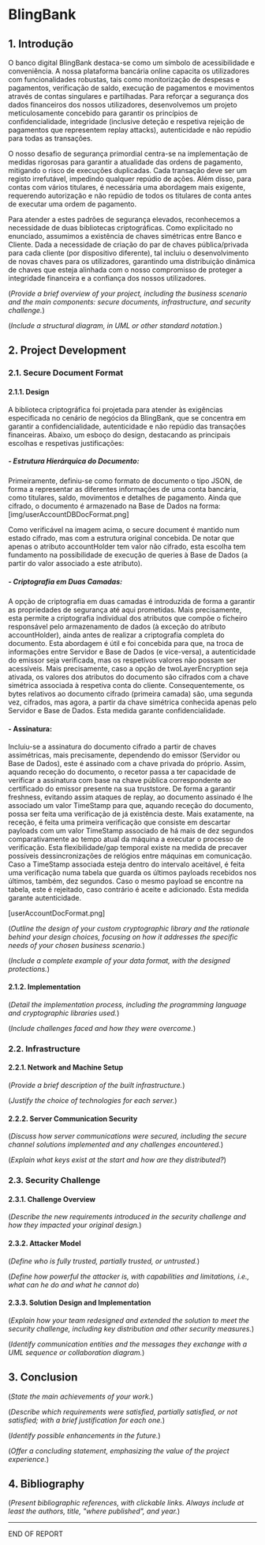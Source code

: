 #  BlingBank

## 1. Introdução
O banco digital BlingBank destaca-se como um símbolo de acessibilidade e conveniência. A nossa plataforma bancária online capacita os utilizadores com funcionalidades robustas, tais como monitorização de despesas e pagamentos, verificação de saldo, execução de pagamentos e movimentos através de contas singulares e partilhadas. Para reforçar a segurança dos dados financeiros dos nossos utilizadores, desenvolvemos um projeto meticulosamente concebido para garantir os princípios de confidencialidade, integridade (inclusive deteção e respetiva rejeição de pagamentos que representem replay attacks), autenticidade e não repúdio para todas as transações.

O nosso desafio de segurança primordial centra-se na implementação de medidas rigorosas para garantir a atualidade das ordens de pagamento, mitigando o risco de execuções duplicadas. Cada transação deve ser um registo irrefutável, impedindo qualquer repúdio de ações. Além disso, para contas com vários titulares, é necessária uma abordagem mais exigente, requerendo autorização e não repúdio de todos os titulares de conta antes de executar uma ordem de pagamento.

Para atender a estes padrões de segurança elevados, reconhecemos a necessidade de duas bibliotecas criptográficas. Como explicitado no enunciado, assumimos a existência de chaves simétricas entre Banco e Cliente. Dada a necessidade de criação do par de chaves pública/privada para cada cliente (por dispositivo diferente), tal incluiu o desenvolvimento de novas chaves para os utilizadores, garantindo uma distribuição dinâmica de chaves que esteja alinhada com o nosso compromisso de proteger a integridade financeira e a confiança dos nossos utilizadores.


(_Provide a brief overview of your project, including the business scenario and the main components: secure documents, infrastructure, and security challenge._)

(_Include a structural diagram, in UML or other standard notation._)

## 2. Project Development

### 2.1. Secure Document Format

#### 2.1.1. Design
A biblioteca criptográfica foi projetada para atender às exigências especificada no cenário de negócios da BlingBank, que se concentra em garantir a confidencialidade, autenticidade e não repúdio das transações financeiras. Abaixo, um esboço do design, destacando as principais escolhas e respetivas justificações:
##### - Estrutura Hierárquica do Documento:
Primeiramente, definiu-se como formato de documento o tipo JSON, de forma a representar as diferentes informações de uma conta bancária, como titulares, saldo, movimentos e detalhes de pagamento. Ainda que cifrado, o documento é armazenado na Base de Dados na forma:
[img/userAccountDBDocFormat.png]

Como verificável na imagem acima, o secure document é mantido num estado cifrado, mas com a estrutura original concebida. De notar que apenas o atributo accountHolder tem valor não cifrado, esta escolha tem fundamento na possibilidade de execução de queries à Base de Dados (a partir do valor associado a este atributo).

##### - Criptografia em Duas Camadas:
A opção de criptografia em duas camadas é introduzida de forma a garantir as propriedades de segurança até aqui prometidas. Mais precisamente, esta permite a criptografia individual dos atributos que compõe o ficheiro responsável pelo armazenamento de dados (à exceção do atributo accountHolder), ainda antes de realizar a criptografia completa do documento. Esta abordagem é útil e foi concebida para que, na troca de informações entre Servidor e Base de Dados (e vice-versa), a autenticidade do emissor seja verificada, mas os respetivos valores não possam ser acessíveis. Mais precisamente, caso a opção de twoLayerEncryption seja ativada, os valores dos atributos do documento são cifrados com a chave simétrica associada à respetiva conta do cliente. Consequentemente, os bytes relativos ao documento cifrado (primeira camada) são, uma segunda vez, cifrados, mas agora, a partir da chave simétrica conhecida apenas pelo Servidor e Base de Dados. 
Esta medida garante confidencialidade.

#### - Assinatura:
Incluiu-se a assinatura do documento cifrado a partir de chaves assimétricas, mais precisamente, dependendo do emissor (Servidor ou Base de Dados), este é assinado com a chave privada do próprio. Assim, aquando receção do documento, o recetor passa a ter capacidade de verificar a assinatura com base na chave pública correspondente ao certificado do emissor presente na sua truststore.
De forma a garantir freshness, evitando assim ataques de replay, ao documento assinado é lhe associado um valor TimeStamp para que, aquando receção do documento, possa ser feita uma verificação de já existência deste. Mais exatamente, na receção, é feita uma primeira verificação que consiste em descartar payloads com um valor TimeStamp associado de há mais de dez segundos comparativamente ao tempo atual da máquina a executar o processo de verificação. Esta flexibilidade/gap temporal existe na medida de precaver possíveis dessincronizações de relógios entre máquinas em comunicação. Caso a TimeStamp associada esteja dentro do intervalo aceitável, é feita uma verificação numa tabela que guarda os últimos payloads recebidos nos últimos, também, dez segundos. Caso o mesmo payload se encontre na tabela, este é rejeitado, caso contrário é aceite e adicionado.
Esta medida garante autenticidade.


[userAccountDocFormat.png]

(_Outline the design of your custom cryptographic library and the rationale behind your design choices, focusing on how it addresses the specific needs of your chosen business scenario._)

(_Include a complete example of your data format, with the designed protections._)

#### 2.1.2. Implementation


(_Detail the implementation process, including the programming language and cryptographic libraries used._)

(_Include challenges faced and how they were overcome._)

### 2.2. Infrastructure

#### 2.2.1. Network and Machine Setup

(_Provide a brief description of the built infrastructure._)

(_Justify the choice of technologies for each server._)

#### 2.2.2. Server Communication Security

(_Discuss how server communications were secured, including the secure channel solutions implemented and any challenges encountered._)

(_Explain what keys exist at the start and how are they distributed?_)

### 2.3. Security Challenge

#### 2.3.1. Challenge Overview

(_Describe the new requirements introduced in the security challenge and how they impacted your original design._)

#### 2.3.2. Attacker Model

(_Define who is fully trusted, partially trusted, or untrusted._)

(_Define how powerful the attacker is, with capabilities and limitations, i.e., what can he do and what he cannot do_)

#### 2.3.3. Solution Design and Implementation

(_Explain how your team redesigned and extended the solution to meet the security challenge, including key distribution and other security measures._)

(_Identify communication entities and the messages they exchange with a UML sequence or collaboration diagram._)  

## 3. Conclusion

(_State the main achievements of your work._)

(_Describe which requirements were satisfied, partially satisfied, or not satisfied; with a brief justification for each one._)

(_Identify possible enhancements in the future._)

(_Offer a concluding statement, emphasizing the value of the project experience._)

## 4. Bibliography

(_Present bibliographic references, with clickable links. Always include at least the authors, title, "where published", and year._)

----
END OF REPORT
